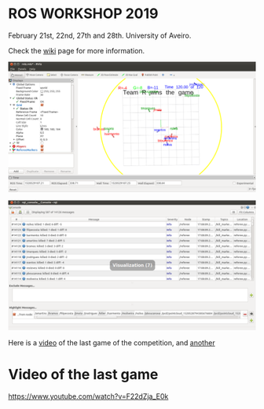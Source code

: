 # ROS WORKSHOP 2019

February 21st, 22nd, 27th and 28th. University of Aveiro.

Check the [wiki](https://github.com/miguelriemoliveira/rws2019_moliveira/wiki) page for more information.

![docs/arena.png](docs/arena.png?raw=true "Game arena")

![docs/score.png](docs/score.png?raw=true "Game arena")

Here is a [video](https://youtu.be/ja2APGL8PsA) of the last game of the competition, and [another](https://youtu.be/ugAEZK_LUok)

# Video of the last game

https://www.youtube.com/watch?v=F22dZja_E0k
